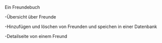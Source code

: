 Ein Freundebuch

-Übersicht über Freunde

-Hinzufügen und löschen von Freunden und speichen in einer Datenbank

-Detailseite von einem Freund

